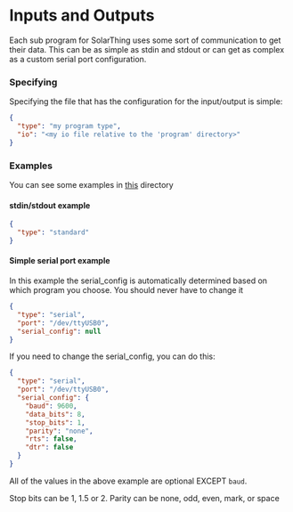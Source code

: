 # Inputs and Outputs
Each sub program for SolarThing uses some sort of communication to get their data. This can be as simple
as stdin and stdout or can get as complex as a custom serial port configuration.

### Specifying
Specifying the file that has the configuration for the input/output is simple:

```json
{
  "type": "my program type",
  "io": "<my io file relative to the 'program' directory>"
}
```

### Examples
You can see some examples in [this](../../config_templates) directory

#### stdin/stdout example
```json
{
  "type": "standard"
}
```

#### Simple serial port example
In this example the serial_config is automatically determined based on which program you choose. You should never have to change it
```json
{
  "type": "serial",
  "port": "/dev/ttyUSB0",
  "serial_config": null
}
```
If you need to change the serial_config, you can do this:
```json
{
  "type": "serial",
  "port": "/dev/ttyUSB0",
  "serial_config": {
    "baud": 9600,
    "data_bits": 8,
    "stop_bits": 1,
    "parity": "none",
    "rts": false,
    "dtr": false
  }
}
```
All of the values in the above example are optional EXCEPT ```baud```.

Stop bits can be 1, 1.5 or 2. Parity can be none, odd, even, mark, or space

